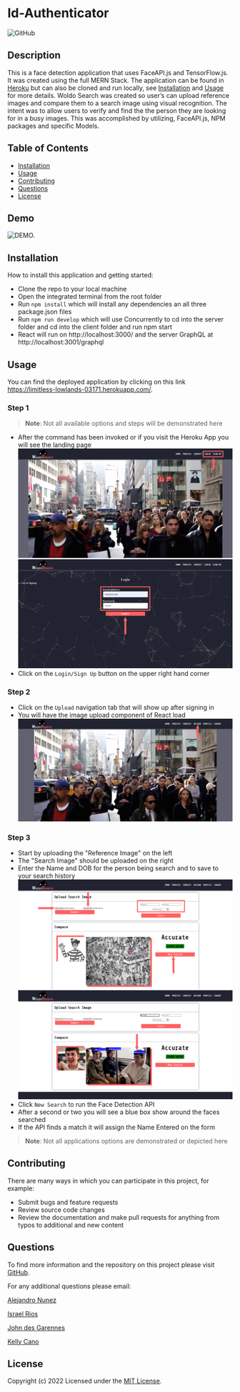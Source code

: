 # Id-Authenticator
![GitHub](https://img.shields.io/badge/license-MIT-orange?style=for-the-badge)

## Description
This is a face detection application that uses FaceAPI.js and TensorFlow.js. It was created using the full MERN Stack. The application can be found in [Heroku](https://limitless-lowlands-03171.herokuapp.com/) but can also be cloned and run locally, see [Installation](#installation) and [Usage](#usage) for more details. Woldo Search was created so user’s can upload reference images and compare them to a search image using visual recognition. The intent was to allow users to verify and find the the person they are looking for in a busy images. This was accomplished by utilizing, FaceAPI.js, NPM packages and specific Models.

## Table of Contents
- [Installation](#installation)
- [Usage](#usage)
- [Contributing](#contributing)
- [Questions](#questions)
- [License](##license)

## Demo

![DEMO.](./Assets/id-authenticator-demo.gif)

## Installation

How to install this application and getting started:

* Clone the repo to your local machine
* Open the integrated terminal from the root folder
* Run `npm install` which will install any dependencies an all three package.json files
* Run `npm run develop` which will use Concurrently to cd into the server folder and cd into the client folder and run npm start
* React will run on http://localhost:3000/ and the server GraphQL at http://localhost:3001/graphql

## Usage
You can find the deployed application by clicking on this link https://limitless-lowlands-03171.herokuapp.com/.

### Step 1
> **Note**: Not all available options and steps will be demonstrated here
* After the command has been invoked or if you visit the Heroku App you will see the landing page
![Screenshot of landing page.](./Assets/landing-page.png)
![Screenshot of login and sign up page.](./Assets/login-page.png)
* Click on the `Login/Sign Up` button on the upper right hand corner

### Step 2
* Click on the `Upload` navigation tab that will show up after signing in
* You will have the image upload component of React load
![Screenshot of upload navigation tab.](./Assets/upload-nav.png)

### Step 3
* Start by uploading the "Reference Image" on the left
* The "Search Image" should be uploaded on the right
* Enter the Name and DOB for the person being search and to save to your search history
![Screenshot of uploading images.](./Assets/upload-images.png)
![Screenshot of search run and reference image found.](./Assets/found-search.png)
* Click `New Search` to run the Face Detection API
* After a second or two you will see a blue box show around the faces searched
* If the API finds a match it will assign the Name Entered on the form

> **Note**: Not all applications options are demonstrated or depicted here

## Contributing
There are many ways in which you can participate in this project, for example:

* Submit bugs and feature requests
* Review source code changes
* Review the documentation and make pull requests for anything from typos to additional and new content

## Questions
To find more information and the repository on this project please visit [GitHub](https://github.com/Krcano/Id-Authenticator.git).

For any additional questions please email:

[Alejandro Nunez](mailto:alexnunez957@gmail.com)

[Israel Rios](mailto:israelm.riosjr@gmail.com)

[John des Garennes](mailto:johndesgarennes@gmail.com)

[Kelly Cano](mailto:krcano2001@gmail.com)

## License
Copyright (c) 2022
Licensed under the [MIT License](LICENSE).